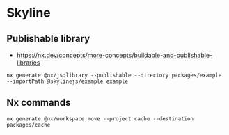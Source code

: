 # Skyline

## Publishable library

- https://nx.dev/concepts/more-concepts/buildable-and-publishable-libraries

```
nx generate @nx/js:library --publishable --directory packages/example --importPath @skylinejs/example example
```

## Nx commands

```
nx generate @nx/workspace:move --project cache --destination packages/cache
```
